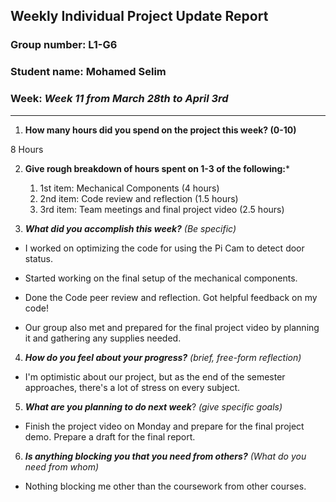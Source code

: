 ## Weekly Individual Project Update Report
### Group number: L1-G6
### Student name: Mohamed Selim
### Week: _Week 11 from March 28th to April 3rd_
___
1. **How many hours did you spend on the project this week? (0-10)**

8 Hours

2. **Give rough breakdown of hours spent on 1-3 of the following:***

   1. 1st item: Mechanical Components (4 hours)
   2. 2nd item: Code review and reflection (1.5 hours)
   3. 3rd item: Team meetings and final project video (2.5 hours)

3. ***What did you accomplish this week?*** _(Be specific)_

  - I worked on optimizing the code for using the Pi Cam to detect door status.
  
  - Started working on the final setup of the mechanical components.
  
  - Done the Code peer review and reflection. Got helpful feedback on my code! 
  
  - Our group also met and prepared for the final project video by planning it and gathering any supplies needed.
  
 
4. ***How do you feel about your progress?*** _(brief, free-form reflection)_

  - I'm optimistic about our project, but as the end of the semester approaches, there's a lot of stress on every subject.
 
5. ***What are you planning to do next week***? _(give specific goals)_

  - Finish the project video on Monday and prepare for the final project demo. Prepare a draft for the final report.
  
6. ***Is anything blocking you that you need from others?*** _(What do you need from whom)_
  - Nothing blocking me other than the coursework from other courses.
